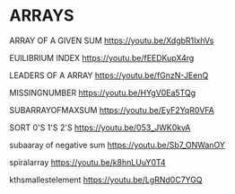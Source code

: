 # ARRAYS


 ARRAY OF A GIVEN SUM
https://youtu.be/XdgbR1IxhVs  

EUILIBRIUM INDEX
https://youtu.be/fEEDKupX4rg    

 LEADERS OF A ARRAY
https://youtu.be/fGnzN-JEenQ
 
 MISSINGNUMBER
https://youtu.be/HYgV0Ea5TQg 

SUBARRAYOFMAXSUM
https://youtu.be/EyF2YqR0VFA 

 SORT 0'S 1'S 2'S
https://youtu.be/053_JWK0kvA   

 subaaray of negative sum
https://youtu.be/Sb7_ONWanOY 

spiralarray
https://youtu.be/k8hnLUuY0T4    

kthsmallestelement
https://youtu.be/LgRNd0C7YGQ  
